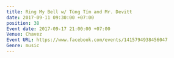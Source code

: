 ```yaml
---
title: Ring My Bell w/ Tùng Tím and Mr. Devitt
date: 2017-09-11 09:30:00 +07:00
position: 38
Event date: 2017-09-17 21:00:00 +07:00
Venue: Chavez
Event URL: https://www.facebook.com/events/1415794938456047
Genre: music
---
```


